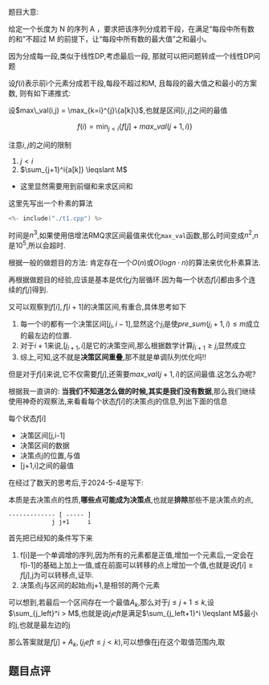 

题目大意:


给定一个长度为 N 的序列 A ，要求把该序列分成若干段，在满足“每段中所有数的和”不超过 M 的前提下，让“每段中所有数的最大值”之和最小。

因为分成每一段,类似于线性DP,考虑最后一段, 那就可以把问题转成一个线性DP问题

设$f(i)$表示前i个元素分成若干段,每段不超过和M, 且每段的最大值之和最小的方案数, 则有如下递推式:

设$max\_val(i,j) = \max_{k=i}^{j}\{a[k]\}$,也就是区间$[i,j]$之间的最值

$$
f(i) = \min_{j<i} \{ f[j] +  max\_val(j+1,i)\}
$$

注意$i,j$的之间的限制

1. $j<i$
2. $\sum_{j+1}^i{a[k]} \leqslant M$

- 这里显然需要用到前缀和来求区间和


这里先写出一个朴素的算法

```cpp
<%- include("./t1.cpp") %>
```

时间是$n^3$,如果使用倍增法RMQ求区间最值来优化`max_val`函数,那么时间变成$n^2$,n是$10^5$,所以会超时.

根据一般的做题目的方法: 肯定存在一个$O(n)$或$O(logn \cdot n)$的算法来优化朴素算法.

再根据做题目的经验,应该是基本是优化$j$为层循环.因为每一个状态$f[i]$都由多个连续的$f[j]$得到.

又可以观察到$f[i],f[i+1]$的决策区间,有重合,具体思考如下

1. 每一个i的都有一个决策区间$[j_i,i-1]$,显然这个$j_i$是使$pre\_sum(j_i+1,i) \leqslant m$成立的最左边的位置.
2. 对于$i+1$来说,$[j_{i+1},i]$是它的决策空间,那么根据数学计算$j_{i+1} \geqslant j_i$显然成立
3. 综上,可知,这不就是**决策区间重叠**,那不就是单调队列优化吗!!


但是对于$f[i]$来说,它不仅需要$f[j]$,还需要$max\_val(j+1,i)$的区间最值.这怎么办呢?

根据我一直讲的: **当我们不知道怎么做的时候,其实是我们没有数据**,那么我们继续使用神奇的观察法,来看看每个状态$f[i]$的决策点j的信息,列出下面的信息

每个状态$f[i]$

- 决策区间[j,i-1]
- 决策区间的数据
- 决策点j的位置,与值
- [j+1,i]之间的最值


在经过了数天的思考后,于2024-5-4是写下:

本质是去决策点的性质,**哪些点可能成为决策点**,也就是**排除**那些不是决策点的点,

```
------------- [ ----- ]
            j j+1     i
```

首先把已经知的条件写下来

1. f[i]是一个单调增的序列,因为所有的元素都是正值,增加一个元素后,一定会在f[i-1]的基础上加上一值,或在前面可以转移的点上增加一个值,也就是说$f[i] \geqslant f[j]$,j为可以转移点,证毕.
2. 决策点j与区间的起始点j+1,是相邻的两个元素

可以想到,若最后一个区间存在一个最值$A_k$,那么对于$j \leq j+1 \leqslant k$,设$\sum_{j_left}^i > M$,也就是说$j_left$是满足$\sum_{j_left+1}^i \leqslant M$最小的j,也就是最左边的j

那么答案就是$f[j] + A_k, (j_left\leqslant j < k)$,可以想像在j在这个取值范围内,取



## 题目点评

